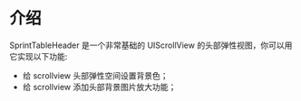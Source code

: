 # 介绍
SprintTableHeader 是一个非常基础的 UIScrollView 的头部弹性视图，你可以用它实现以下功能:

- 给 scrollview 头部弹性空间设置背景色；
- 给 scrollview 添加头部背景图片放大功能；

